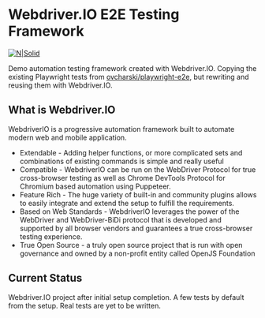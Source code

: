 # Webdriver.IO E2E Testing Framework

[![N|Solid](https://webdriver.io/assets/images/robot-3677788dd63849c56aa5cb3f332b12d5.svg)](https://webdriver.io/)

Demo automation testing framework created with Webdriver.IO. Copying the existing Playwright tests from [ovcharski/playwright-e2e](https://github.com/ovcharski/playwright-e2e/), but rewriting and reusing them with Webdriver.IO.
## What is Webdriver.IO

WebdriverIO is a progressive automation framework built to automate modern web and mobile application.

- Extendable - Adding helper functions, or more complicated sets and combinations of existing commands is simple and really useful
- Compatible - WebdriverIO can be run on the WebDriver Protocol for true cross-browser testing as well as Chrome DevTools Protocol for Chromium based automation using Puppeteer.
- Feature Rich - The huge variety of built-in and community plugins allows to easily integrate and extend the setup to fulfill the requirements.
- Based on Web Standards - WebdriverIO leverages the power of the WebDriver and WebDriver-BiDi protocol that is developed and supported by all browser vendors and guarantees a true cross-browser testing experience. 
- True Open Source - a truly open source project that is run with open governance and owned by a non-profit entity called OpenJS Foundation

## Current Status

Webdriver.IO project after initial setup completion. A few tests by default from the setup. Real tests are yet to be written. 